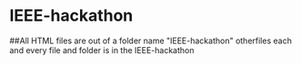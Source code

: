 # IEEE-hackathon

##All HTML files are out of a folder name "IEEE-hackathon" otherfiles each and every file and folder is in the IEEE-hackathon
